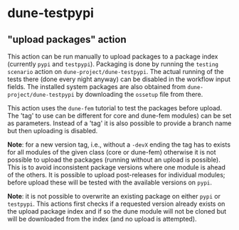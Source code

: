 # dune-testpypi

"upload packages" action
-------------------------

This action can be run manually to upload packages to
a package index (currently `pypi` and `testpypi`).
Packaging is done by running the `testing scenario` action on
`dune-project/dune-testpypi`. The actual running of the tests there (done
every night anyway) can be disabled in the workflow input fields.
The installed system packages are also obtained from
`dune-project/dune-testpypi` by downloading the `ossetup` file from there.

This action uses the `dune-fem` tutorial to test the packages before upload.
The 'tag' to use can be different for core and dune-fem modules) can be set as
parameters. Instead of a 'tag' it is also possible to provide a branch
name but then uploading is disabled.

__Note__: for a new version tag, i.e., without a `-devX` ending the tag has to exists for all modules of the given class
(core or dune-fem) otherwise it is not possible to upload the packages (running without an upload is possible).
This is to avoid inconsistent package versions where one module is ahead of the others.
It is possible to upload post-releases for individual modules; before upload these will be tested with the available versions
on `pypi`.

__Note__: it is not possible to overwrite an existing package on either `pypi` or `testpypi`. This actions first checks if
a requested version already exists on the upload package index and if so the dune module will not be cloned but will be
downloaded from the index (and no upload is attempted).
